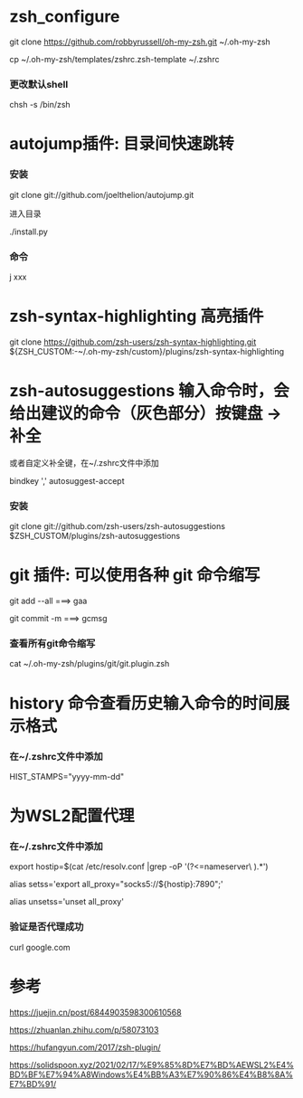 # zsh_configure

git clone https://github.com/robbyrussell/oh-my-zsh.git ~/.oh-my-zsh

cp ~/.oh-my-zsh/templates/zshrc.zsh-template ~/.zshrc

### 更改默认shell
chsh -s /bin/zsh

# autojump插件: 目录间快速跳转
### 安装
git clone git://github.com/joelthelion/autojump.git

进入目录

./install.py
### 命令
j xxx

# zsh-syntax-highlighting 高亮插件
git clone https://github.com/zsh-users/zsh-syntax-highlighting.git ${ZSH_CUSTOM:-~/.oh-my-zsh/custom}/plugins/zsh-syntax-highlighting

# zsh-autosuggestions 输入命令时，会给出建议的命令（灰色部分）按键盘 → 补全
或者自定义补全键，在~/.zshrc文件中添加

bindkey ',' autosuggest-accept

### 安装
git clone git://github.com/zsh-users/zsh-autosuggestions $ZSH_CUSTOM/plugins/zsh-autosuggestions


# git 插件: 可以使用各种 git 命令缩写
git add --all ===> gaa

git commit -m ===> gcmsg

### 查看所有git命令缩写
cat ~/.oh-my-zsh/plugins/git/git.plugin.zsh

# history 命令查看历史输入命令的时间展示格式
### 在~/.zshrc文件中添加
HIST_STAMPS="yyyy-mm-dd"

# 为WSL2配置代理
### 在~/.zshrc文件中添加
export hostip=$(cat /etc/resolv.conf |grep -oP '(?<=nameserver\ ).*')

alias setss='export all_proxy="socks5://${hostip}:7890";'

alias unsetss='unset all_proxy'

### 验证是否代理成功
curl google.com

# 参考
https://juejin.cn/post/6844903598300610568

https://zhuanlan.zhihu.com/p/58073103

https://hufangyun.com/2017/zsh-plugin/

https://solidspoon.xyz/2021/02/17/%E9%85%8D%E7%BD%AEWSL2%E4%BD%BF%E7%94%A8Windows%E4%BB%A3%E7%90%86%E4%B8%8A%E7%BD%91/

